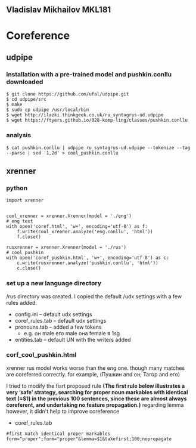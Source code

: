 ## Vladislav Mikhailov MKL181
# Coreference

## udpipe
### installation with a pre-trained model and pushkin.conllu downloaded
```
$ git clone https://github.com/ufal/udpipe.git
$ cd udpipe/src
$ make
$ sudo cp udpipe /usr/local/bin
$ wget http://ilazki.thinkgeek.co.uk/ru_syntagrus-ud.udpipe
$ wget https://ftyers.github.io/028-komp-ling/classes/pushkin.conllu
```
### analysis
```
$ cat pushkin.conllu | udpipe ru_syntagrus-ud.udpipe --tokenize --tag --parse | sed '1,2d' > cool_pushkin.conllu
```

## xrenner
### python
```
import xrenner


cool_xrenner = xrenner.Xrenner(model = './eng')
# eng text
with open('coref.html', 'w+', encoding='utf-8') as f:
    f.write(cool_xrenner.analyze('eng.conllu', 'html'))
    f.close()

rusxrenner = xrenner.Xrenner(model = './rus')
# cool pushkin
with open('coref_pushkin.html', 'w+', encoding='utf-8') as c:
    c.write(rusxrenner.analyze('pushkin.conllu', 'html'))
    c.close()
```
### set up a new language directory
/rus directory was created. I copied the default /udx settings with a few rules added. 
* config.ini – default udx settings
* coref_rules.tab – default udx settings
* pronouns.tab – added a few tokens
    * e.g. он male его male она female я 1sg
* entities.tab – default UN with the writers added

### corf_cool_pushkin.html
xrenner rus model works worse than the eng one. though many matches are coreferred correctly. for example, (Пушкин and он; Тагор and его)

I tried to modify the fisrt proposed rule **(The first rule below illustrates a very ‘safe’ strategy, searching for proper noun markables with identical text (=$1) in the previous 100 sentences, since these are almost always coreferent, and undertaking no feature propagation.)** regarding lemma
however, it didn't help to improve coreference
* coref_rules.tab

```
#first match identical proper markables
form="proper";form="proper"&lemma=$1&takefirst;100;nopropagate
```
